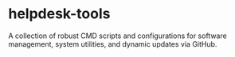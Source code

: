 # helpdesk-tools
A collection of robust CMD scripts and configurations for software management, system utilities, and dynamic updates via GitHub.
